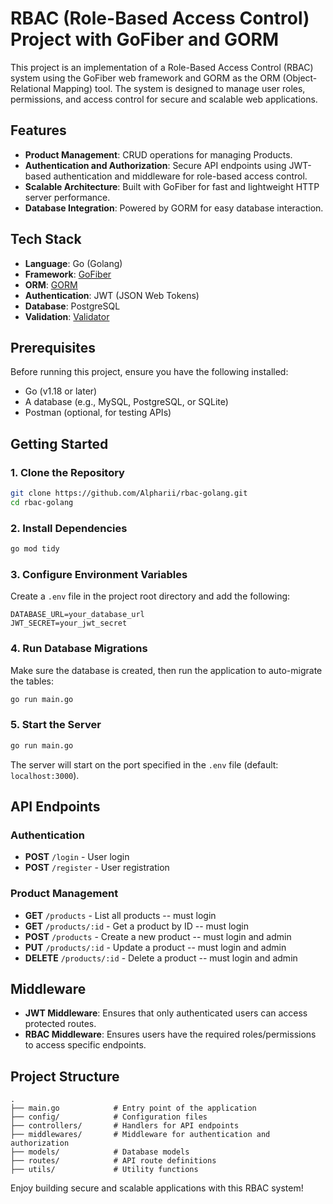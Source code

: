 # RBAC (Role-Based Access Control) Project with GoFiber and GORM

This project is an implementation of a Role-Based Access Control (RBAC) system using the GoFiber web framework and GORM as the ORM (Object-Relational Mapping) tool. The system is designed to manage user roles, permissions, and access control for secure and scalable web applications.

## Features

- **Product Management**: CRUD operations for managing Products.
- **Authentication and Authorization**: Secure API endpoints using JWT-based authentication and middleware for role-based access control.
- **Scalable Architecture**: Built with GoFiber for fast and lightweight HTTP server performance.
- **Database Integration**: Powered by GORM for easy database interaction.

## Tech Stack

- **Language**: Go (Golang)
- **Framework**: [GoFiber](https://gofiber.io/)
- **ORM**: [GORM](https://gorm.io/)
- **Authentication**: JWT (JSON Web Tokens)
- **Database**: PostgreSQL
- **Validation**: [Validator](https://github.com/go-playground/validator)

## Prerequisites

Before running this project, ensure you have the following installed:

- Go (v1.18 or later)
- A database (e.g., MySQL, PostgreSQL, or SQLite)
- Postman (optional, for testing APIs)

## Getting Started

### 1. Clone the Repository
```bash
git clone https://github.com/Alpharii/rbac-golang.git
cd rbac-golang
```

### 2. Install Dependencies
```bash
go mod tidy
```

### 3. Configure Environment Variables

Create a `.env` file in the project root directory and add the following:

```env
DATABASE_URL=your_database_url
JWT_SECRET=your_jwt_secret
```

### 4. Run Database Migrations

Make sure the database is created, then run the application to auto-migrate the tables:
```bash
go run main.go
```

### 5. Start the Server
```bash
go run main.go
```
The server will start on the port specified in the `.env` file (default: `localhost:3000`).

## API Endpoints

### Authentication
- **POST** `/login` - User login
- **POST** `/register` - User registration

### Product Management
- **GET** `/products` - List all products               -- must login
- **GET** `/products/:id` - Get a product by ID         -- must login
- **POST** `/products` - Create a new product           -- must login and admin
- **PUT** `/products/:id` - Update a product            -- must login and admin
- **DELETE** `/products/:id` - Delete a product         -- must login and admin

## Middleware

- **JWT Middleware**: Ensures that only authenticated users can access protected routes.
- **RBAC Middleware**: Ensures users have the required roles/permissions to access specific endpoints.

## Project Structure

```plaintext
.
├── main.go            # Entry point of the application
├── config/            # Configuration files
├── controllers/       # Handlers for API endpoints
├── middlewares/       # Middleware for authentication and authorization
├── models/            # Database models
├── routes/            # API route definitions
├── utils/             # Utility functions
```


Enjoy building secure and scalable applications with this RBAC system!

